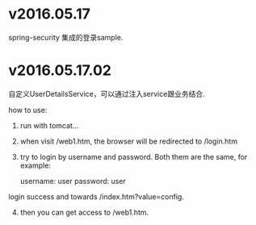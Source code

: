 # v2016.05.17

spring-security 集成的登录sample.

# v2016.05.17.02

自定义UserDetailsService，可以通过注入service跟业务结合.

how to use:

1. run with tomcat...

2. when visit /web1.htm, the browser will be redirected to /login.htm

3. try to login by username and password. Both them are the same, for example: 

	username: user
	password: user
	
login success and towards /index.htm?value=config.

4. then you can get access to /web1.htm.

